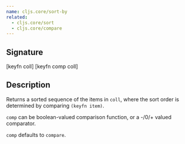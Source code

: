 ```yaml
---
name: cljs.core/sort-by
related:
  - cljs.core/sort
  - cljs.core/compare
---
```


## Signature
[keyfn coll]
[keyfn comp coll]


## Description

Returns a sorted sequence of the items in `coll`, where the sort order is
determined by comparing `(keyfn item)`.

`comp` can be boolean-valued comparison function, or a -/0/+ valued comparator.

`comp` defaults to `compare`.
